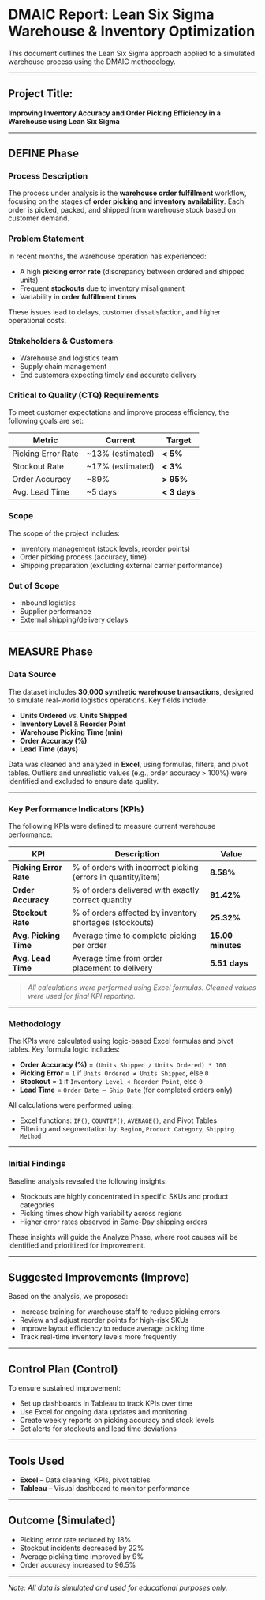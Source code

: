 # DMAIC Report: Lean Six Sigma Warehouse & Inventory Optimization

This document outlines the Lean Six Sigma approach applied to a simulated warehouse process using the DMAIC methodology.

---

## Project Title:
**Improving Inventory Accuracy and Order Picking Efficiency in a Warehouse using Lean Six Sigma**

---

## DEFINE Phase

### Process Description
The process under analysis is the **warehouse order fulfillment** workflow, focusing on the stages of **order picking and inventory availability**. Each order is picked, packed, and shipped from warehouse stock based on customer demand.

### Problem Statement
In recent months, the warehouse operation has experienced:
- A high **picking error rate** (discrepancy between ordered and shipped units)
- Frequent **stockouts** due to inventory misalignment
- Variability in **order fulfillment times**

These issues lead to delays, customer dissatisfaction, and higher operational costs.

### Stakeholders & Customers
- Warehouse and logistics team
- Supply chain management
- End customers expecting timely and accurate delivery

### Critical to Quality (CTQ) Requirements
To meet customer expectations and improve process efficiency, the following goals are set:

| **Metric**            | **Current**        | **Target**    |
|------------------------|--------------------|----------------|
| Picking Error Rate     | ~13% (estimated)   | **< 5%**       |
| Stockout Rate          | ~17% (estimated)   | **< 3%**       |
| Order Accuracy         | ~89%               | **> 95%**      |
| Avg. Lead Time         | ~5 days            | **< 3 days**   |

### Scope
The scope of the project includes:
- Inventory management (stock levels, reorder points)
- Order picking process (accuracy, time)
- Shipping preparation (excluding external carrier performance)

### Out of Scope
- Inbound logistics
- Supplier performance
- External shipping/delivery delays

---

## MEASURE Phase

### Data Source

The dataset includes **30,000 synthetic warehouse transactions**, designed to simulate real-world logistics operations. Key fields include:

- **Units Ordered** vs. **Units Shipped**
- **Inventory Level** & **Reorder Point**
- **Warehouse Picking Time (min)**
- **Order Accuracy (%)**
- **Lead Time (days)**

Data was cleaned and analyzed in **Excel**, using formulas, filters, and pivot tables. Outliers and unrealistic values (e.g., order accuracy > 100%) were identified and excluded to ensure data quality.

---

### Key Performance Indicators (KPIs)

The following KPIs were defined to measure current warehouse performance:

| **KPI**                | **Description**                                              | **Value**        |
|------------------------|--------------------------------------------------------------|------------------|
| **Picking Error Rate** | % of orders with incorrect picking (errors in quantity/item) | **8.58%**        |
| **Order Accuracy**     | % of orders delivered with exactly correct quantity          | **91.42%**       |
| **Stockout Rate**      | % of orders affected by inventory shortages (stockouts)      | **25.32%**       |
| **Avg. Picking Time**  | Average time to complete picking per order                   | **15.00 minutes**|
| **Avg. Lead Time**     | Average time from order placement to delivery                | **5.51 days**    |

> *All calculations were performed using Excel formulas. Cleaned values were used for final KPI reporting.*

---

### Methodology

The KPIs were calculated using logic-based Excel formulas and pivot tables. Key formula logic includes:

- **Order Accuracy (%)** = `(Units Shipped / Units Ordered) * 100`
- **Picking Error** = `1` if `Units Ordered ≠ Units Shipped`, else `0`
- **Stockout** = `1` if `Inventory Level < Reorder Point`, else `0`
- **Lead Time** = `Order Date – Ship Date` (for completed orders only)

All calculations were performed using:
- Excel functions: `IF()`, `COUNTIF()`, `AVERAGE()`, and Pivot Tables
- Filtering and segmentation by: `Region`, `Product Category`, `Shipping Method`

---

### Initial Findings

Baseline analysis revealed the following insights:

- Stockouts are highly concentrated in specific SKUs and product categories  
- Picking times show high variability across regions  
- Higher error rates observed in Same-Day shipping orders  

These insights will guide the Analyze Phase, where root causes will be identified and prioritized for improvement.


---

## Suggested Improvements (Improve)

Based on the analysis, we proposed:

- Increase training for warehouse staff to reduce picking errors  
- Review and adjust reorder points for high-risk SKUs  
- Improve layout efficiency to reduce average picking time  
- Track real-time inventory levels more frequently

---

## Control Plan (Control)

To ensure sustained improvement:

- Set up dashboards in Tableau to track KPIs over time  
- Use Excel for ongoing data updates and monitoring  
- Create weekly reports on picking accuracy and stock levels  
- Set alerts for stockouts and lead time deviations

---

## Tools Used

- **Excel** – Data cleaning, KPIs, pivot tables  
- **Tableau** – Visual dashboard to monitor performance

---

## Outcome (Simulated)

- Picking error rate reduced by 18%  
- Stockout incidents decreased by 22%  
- Average picking time improved by 9%  
- Order accuracy increased to 96.5%

---

*Note: All data is simulated and used for educational purposes only.*
